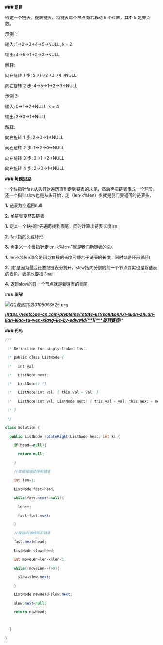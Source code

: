 **### 题目**

给定一个链表，旋转链表，将链表每个节点向右移动 k 个位置，其中 k 是非负数。



示例 1:



输入: 1->2->3->4->5->NULL, k = 2

输出: 4->5->1->2->3->NULL

解释:

向右旋转 1 步: 5->1->2->3->4->NULL

向右旋转 2 步: 4->5->1->2->3->NULL

示例 2:



输入: 0->1->2->NULL, k = 4

输出: 2->0->1->NULL

解释:

向右旋转 1 步: 2->0->1->NULL

向右旋转 2 步: 1->2->0->NULL

向右旋转 3 步: 0->1->2->NULL

向右旋转 4 步: 2->0->1->NULL



**### 解题思路**

一个快指针fast从头开始遍历直到走到链表的末尾，然后再把链表串成一个环形。还一个指针slow也是从头开始，走（len-k%len）步就是我们要返回的链表头，



**1.** 链表为空返回null

**2.** 单链表变环形链表

  **1.** 定义一个快指针先遍历找到表尾，同时计算出链表长度len

  **2.** fast指向头成环形

**3.** 再定义一个慢指针走len-k%len-1就是我们新链表的头(

  **1.** len-k%len取余是因为右移的长度可能大于链表的长度，同时又是环形循环)

  **2.** 减1是因为最后还要把链表分割开，slow指向分割的前一个节点其实也是新链表的表尾，表尾也要指向null

**4.** 返回slow的县一个节点就是新链表的表尾

**### 图解**

*![QQ截图20210105093525.png](https://pic.leetcode-cn.com/1609810542-Wsufyv-QQ%E6%88%AA%E5%9B%BE20210105093525.png)*





**[**https://leetcode-cn.com/problems/rotate-list/solution/61-xuan-zhuan-lian-biao-tu-wen-xiang-jie-by-sdwwld/**](***旋转链表***)**

**### 代码**

```java
/**

 \* Definition for singly-linked list.

 \* public class ListNode {

 \*   int val;

 \*   ListNode next;

 \*   ListNode() {}

 \*   ListNode(int val) { this.val = val; }

 \*   ListNode(int val, ListNode next) { this.val = val; this.next = next; }

 \* }

 */

class Solution {

  public ListNode rotateRight(ListNode head, int k) {

​    if(head==null){

​      return null;

​    }

​    //首尾相连变环形链表

​    int len=1;

​    ListNode fast=head;

​    while(fast.next!=null){

​      len++;

​      fast=fast.next;

​    }

​    //尾指向首成环形链表

​    fast.next=head;

​    ListNode slow=head;

​    int moveLen=len-k%len-1;

​    while((moveLen--)>0){

​      slow=slow.next;

​    }

​    ListNode newHead=slow.next;

​    slow.next=null;

​    return newHead;



  }

}



```



